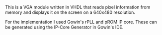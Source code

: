 This is a VGA module written in VHDL that reads pixel information from memory and displays it on the screen on a 640x480 resolution.

For the implementation I used Gowin's rPLL and pROM IP core. These can be generated using the IP-Core Generator in Gowin's IDE.